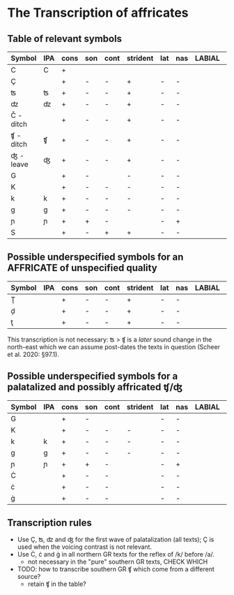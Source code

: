 The Transcription of affricates
===============================

Table of relevant symbols
-------------------------

| Symbol	| IPA	| cons	| son	| cont	| strident	| lat	| nas	| LABIAL	| CORONAL	| ant	| dist	| DORSAL	| LARYNGEAL	| voice	|
| ---		|---	| ---	| ---	| ---	| ---		| ---	| ---	| ---		| ---		| ---	| ---	| ---		| ---		| ---	|
| C			| C		| +		|		|		|			|		|		|			|			|		|		|			|			|		|
| Ç			|		| +		| -		| -		| +			| -		| -		|			| +			| +		| -		|			|			|		|
| ʦ			| ʦ		| +		| -		| -		| +			| -		| -		|			| +			| +		| -		|			|			| -		|
| ʣ		| ʣ	| +		| -		| -		| +			| -		| -		|			| +			| +		| -		|			|			| +		|
| Č - ditch	|		| +		| -		| -		| +			| -		| -		|			| +			| -		| +		|			|			|		|
| ʧ	- ditch	| ʧ		| +		| -		| -		| +			| -		| -		|			| +			| -		| +		|			|			| -		|
| ʤ	 - leave| ʤ		| +		| -		| -		| +			| -		| -		|			| +			| -		| +		|			|			| +		|
| G			|		| +		| -		| 		| -			| -		| -		|			|			|		|		| +			|			|		|
| K			|		| +		| -		| -		| -			| -		| -		|			|			|		|		| +			|			|		|
| k			| k		| +		| -		| -		| -			| -		| -		|			|			|		|		| +			|			| -		|
| g			| g		| +		| -		| -		| -			| -		| -		|			|			|		|		| +			|			| +		|
| ɲ			| ɲ		| +		| +		| -		|			| -		| +		|			|			|		|		| +			|			| +		|
| S			|		| +		| -		| +		| +			| -		| -		|			| +			| +		| -		|			|			|		|

Possible underspecified symbols for an AFFRICATE of unspecified quality
-----------------------------------------------------------------------
| Symbol	| IPA	| cons	| son	| cont	| strident	| lat	| nas	| LABIAL	| CORONAL	| ant	| dist	| DORSAL	| LARYNGEAL	| voice	|
| ---		|---	| ---	| ---	| ---	| ---		| ---	| ---	| ---		| ---		| ---	| ---	| ---		| ---		| ---	|
| Ţ  		|		| +		| -		| -		| +			| -		| -		|			| +			|		|		|			|			| 		|
| ḑ			|		| +		| -		| -		| +			| -		| -		|			| +			|		|		|			|			| +		|
| ţ			|		| +		| -		| -		| +			| -		| -		|			| +			|		|		|			|			| -		|

This transcription is not necessary: ʦ > ʧ is a *later* sound change in 
the north-east which we can assume post-dates the texts in question
(Scheer et al. 2020: §97.1).

Possible underspecified symbols for a palatalized and possibly affricated ʧ/ʤ
------------------------------------------------------------------------------
| Symbol	| IPA	| cons	| son	| cont	| strident	| lat	| nas	| LABIAL	| CORONAL	| ant	| dist	| DORSAL	| high	| back	| LARYNGEAL	| voice	|
| ---		|---	| ---	| ---	| ---	| ---		| ---	| ---	| ---		| ---		| ---	| ---	| ---		| ---	| ---	| ---		| ---	|
| G         |       | +		| -		| 		| 			| -		| -		|			|			|		|		| +			|		|		| 			| 		|
| K			|		| +		| -		| -		| -			| -		| -		|			|			|		|		| +			| +		| +		|			|		|
| k			| k		| +		| -		| -		| -			| -		| -		|			|			|		|		| +			| +		| +		|			| -		|
| g			| g		| +		| -		| -		| -			| -		| -		|			|			|		|		| +			| +		| +		|			| +		|
| ɲ			| ɲ		| +		| +		| -		|			| -		| +		|			|			|		|		| +			| +		| -		|			| +		|
| Ċ			|		| +		| -		| -		|			| -		| -		|			|			|		|		| +			| +		|		|			|		|
| ċ			|		| +		| -		| -		|			| -		| -		|			|			|		|		| +			| +		|		|			| -		|
| ġ			|		| +		| -		| -		|			| -		| -		|			|			|		|		| +			| +		|		|			| +		|

Transcription rules
-------------------

* Use Ç, ʦ, ʣ and ʤ for the first wave of palatalization (all texts);
	Ç is used when the voicing contrast is not relevant.
* Use Ċ, ċ and ġ in all northern GR texts for the reflex of /k/ before /a/.
	* not necessary in the "pure" southern GR texts, CHECK WHICH
* TODO: how to transcribe southern GR ʧ which come from a different source?
	* retain ʧ in the table?